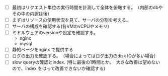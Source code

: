 - [ ] 最初はリクエスト単位の実行時間を計測して全体を俯瞰する。　（内部のdbやその中の内訳は後）
- [ ] まずはリソースの使用状況を見て、サーバの分割を考える。
- [ ] サーバの構成を確認する(各VMのvCPUやメモリ)
- [ ] ミドルウェアのversionや設定を確認する。
  + nginx
  + mysql 
- [ ] 静的ページをnginx で提供する
- [ ] ログの出力を確認する。　（場合によってはログ出力のdisk IOが多い場合）
- [ ] slow queryの確認とindex. (特に最後の1時間とか。　大きな改善は望めないので、index をはって改善できないか確認する)